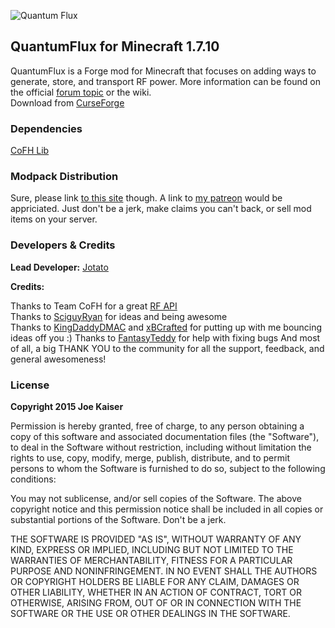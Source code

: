 ![Quantum Flux](http://i1279.photobucket.com/albums/y523/textcraft/Mar%202015%20-%202/27efdf2189a781166df005609372657b85d629afda39a3ee5e6b4b0d3255bfef95601890afd80709da39a3ee5e6b4b0d3255bfef95601890afd80709aa6988204887385d73fa_zps562b03b2.png~original)


## QuantumFlux for Minecraft 1.7.10

QuantumFlux is a Forge mod for Minecraft that focuses on adding ways to generate, store, and transport RF power. More information can be found on the official [forum topic](http://bitly.com/19gUP8j) or the wiki.  
Download from [CurseForge](http://www.curse.com/mc-mods/minecraft/228609-quantumflux)

### Dependencies
[CoFH Lib](http://www.curse.com/mc-mods/minecraft/220333-cofhlib)

### Modpack Distribution
Sure, please link [to this site](http://minecraft.curseforge.com/mc-mods/228609-quantumflux) though. A link to [my patreon](http://www.patreon.com/jotato) would be appriciated. Just don't be a jerk, make claims you can't back, or sell mod items on your server.

### Developers & Credits

**Lead Developer:** [Jotato](http://twitter.com/jotato)

**Credits:**

Thanks to Team CoFH for a great [RF API](https://github.com/CoFH/RedstoneFlux-API)   
Thanks to [SciguyRyan](https://twitter.com/sciguyryan) for ideas and being awesome  
Thanks to [KingDaddyDMAC](http://www.youtube.com/user/kingdaddydmac) and [xBCrafted](http://www.youtube.com/user/xbxaxcx) for putting up with me bouncing ideas off you :)
Thanks to [FantasyTeddy](https://github.com/FantasyTeddy) for help with fixing bugs
And most of all, a big THANK YOU to the community for all the support, feedback, and general awesomeness!


### License
**Copyright 2015 Joe Kaiser**  

Permission is hereby granted, free of charge, to any person obtaining a copy of this software and associated documentation files (the "Software"), to deal in the Software without restriction, including without limitation the rights to use, copy, modify, merge, publish, distribute, and to permit persons to whom the Software is furnished to do so, subject to the following conditions:

You may not sublicense, and/or sell copies of the Software.
The above copyright notice and this permission notice shall be included in all copies or substantial portions of the Software.
Don't be a jerk.

THE SOFTWARE IS PROVIDED "AS IS", WITHOUT WARRANTY OF ANY KIND, EXPRESS OR IMPLIED, INCLUDING BUT NOT LIMITED TO THE WARRANTIES OF MERCHANTABILITY, FITNESS FOR A PARTICULAR PURPOSE AND NONINFRINGEMENT. IN NO EVENT SHALL THE AUTHORS OR COPYRIGHT HOLDERS BE LIABLE FOR ANY CLAIM, DAMAGES OR OTHER LIABILITY, WHETHER IN AN ACTION OF CONTRACT, TORT OR OTHERWISE, ARISING FROM, OUT OF OR IN CONNECTION WITH THE SOFTWARE OR THE USE OR OTHER DEALINGS IN THE SOFTWARE.
